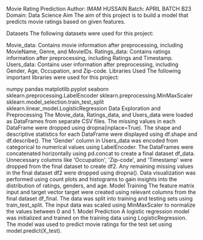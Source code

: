 Movie Rating Prediction
Author: IMAM HUSSAIN
Batch: APRIL BATCH B23
Domain: Data Science
Aim
The aim of this project is to build a model that predicts movie ratings based on given features.

Datasets
The following datasets were used for this project:

Movie_data: Contains movie information after preprocessing, including MovieName, Genre, and MovieIDs.
Ratings_data: Contains ratings information after preprocessing, including Ratings and Timestamp.
Users_data: Contains user information after preprocessing, including Gender, Age, Occupation, and Zip-code.
Libraries Used
The following important libraries were used for this project:

numpy
pandas
matplotlib.pyplot
seaborn
sklearn.preprocessing.LabelEncoder
sklearn.preprocessing.MinMaxScaler
sklearn.model_selection.train_test_split
sklearn.linear_model.LogisticRegression
Data Exploration and Preprocessing
The Movie_data, Ratings_data, and Users_data were loaded as DataFrames from separate CSV files.
The missing values in each DataFrame were dropped using dropna(inplace=True).
The shape and descriptive statistics for each DataFrame were displayed using df.shape and df.describe().
The 'Gender' column in Users_data was encoded from categorical to numerical values using LabelEncoder.
The DataFrames were concatenated horizontally using pd.concat to create a final dataset df_data.
Unnecessary columns like 'Occupation', 'Zip-code', and 'Timestamp' were dropped from the final dataset to create df2.
Any remaining missing values in the final dataset df2 were dropped using dropna().
Data visualization was performed using count plots and histograms to gain insights into the distribution of ratings, genders, and age.
Model Training
The feature matrix input and target vector target were created using relevant columns from the final dataset df_final.
The data was split into training and testing sets using train_test_split.
The input data was scaled using MinMaxScaler to normalize the values between 0 and 1.
Model Prediction
A logistic regression model was initialized and trained on the training data using LogisticRegression.
The model was used to predict movie ratings for the test set using model.predict(X_test).
